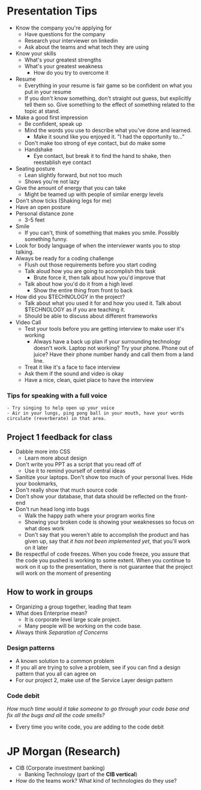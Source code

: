 # Presentation Tips
- Know the company you're applying for
    - Have questions for the company
    - Research your interviewer on linkedin
    - Ask about the teams and what tech they are using
- Know your skills
    - What's your greatest strengths
    - What's your greatest weakness
        - How do you try to overcome it
- Resume
    - Everything in your resume is fair game so be confident on what you put in your
     resume
     - If you don't know something, don't straight out guess, but explicitly tell them so. Give something to the effect of something related to the topic at stand.
- Make a good first impression
    - Be confident, speak up
    - Mind the words you use to describe what you've done and learned.
        - Make it sound like you enjoyed it. "I had the opportunity to..."
    - Don't make too strong of eye contact, but do make some
    - Handshake
        - Eye contact, but break it to find the hand to shake, then reestablish eye contact
-  Seating posture
    - Lean slightly forward, but not too much
    - Shows you're not lazy
- Give the amount of energy that you can take
    - Might be teamed up with people of similar energy levels
- Don't show ticks (Shaking legs for me)
- Have an open posture
- Personal distance zone
    - 3-5 feet
- Smile
    - If you can't, think of something that makes you smile. Possibly something funny.
- Look for body language of when the interviewer wants you to stop talking.
- Always be ready for a coding challenge
    - Flush out those requirements before you start coding
    - Talk aloud how you are going to accomplish this task
        - Brute force it, then talk about how you'd improve that
    - Talk about how you'd do it from a high level
        - Show the entire thing from front to back
- How did you $TECHNOLOGY in the project?
    - Talk about what you used it for and how you used it. Talk about $TECHNOLOGY as if you are teaching it.
    - Should be able to discuss about different frameworks
- Video Call
    - Test your tools before you are getting interview to make user it's working
        - Always have a back up plan if your surrounding technology doesn't work. Laptop not working? Try your phone. Phone out of juice? Have their phone number handy and call them from a land line.
    - Treat it like it's a face to face interview
    - Ask them if the sound and video is okay
    - Have a nice, clean, quiet place to have the interview
### Tips for speaking with a full voice
    - Try singing to help open up your voice
    - Air in your lungs, ping pong ball in your mouth, have your words circulate (reverberate) in that area.
## Project 1 feedback for class
- Dabble more into CSS
    - Learn more about design
- Don't write you PPT as a script that you read off of
    - Use it to remind yourself of central ideas
- Sanitize your laptops. Don't show too much of your personal lives. Hide your bookmarks,
- Don't really show that much source code
- Don't show your database, that data should be reflected on the front-end
- Don't run head long into bugs
    - Walk the happy path where your program works fine
    - Showing your broken code is showing your weaknesses so focus on what does work
    - Don't say that you weren't able to accomplish the product and has given up, say that *it has not been implemented yet*, that you'll work on it later
- Be respectful of code freezes. When you code freeze, you assure that the code you pushed is working to some extent. When you continue to work on it up to the presentation, there is not guarantee that the project will work on the moment of presenting

## How to work in groups
- Organizing a group together, leading that team
- What does Enterprise mean?
    - It is corporate level large scale project.
    - Many people will be working on the code base.
- Always think *Separation of Concerns*

### Design patterns
- A known solution to a common problem
- If you all are trying to solve a problem, see if you can find a design pattern that you all can agree on
- For our project 2, make use of the Service Layer design pattern


### Code debit
*How much time would it take someone to go through your code base and fix all the bugs and all the code smells?*
- Every time you write code, you are adding to the code debit

# JP Morgan (Research)
- CIB (Corporate investment banking)
    - Banking Technology (part of the **CIB vertical**)
- How do the teams work? What kind of technologies do they use?
